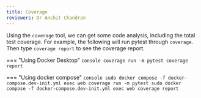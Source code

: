 ```yaml
---
title: Coverage
reviewers: Dr Anchit Chandran
---
```


Using the `coverage` tool, we can get some code analysis, including the total test coverage. For example, the following will run pytest through `coverage`. Then type `coverage report` to see the coverage report.

=== "Using Docker Desktop"
    ```console
    coverage run -m pytest
    coverage report
    ```

=== "Using docker compose"
    ```console
    sudo docker compose -f docker-compose.dev-init.yml exec web coverage run -m pytest
    sudo docker compose -f docker-compose.dev-init.yml exec web coverage report
    ```
    